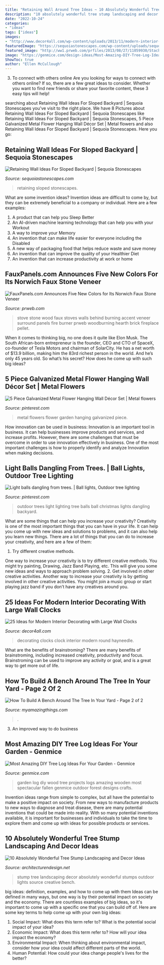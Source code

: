 ```yaml
---
title: "Retaining Wall Around Tree Ideas ~ 10 Absolutely Wonderful Tree Stump Landscaping And Decor Ideas"
description: "10 absolutely wonderful tree stump landscaping and decor ideas"
date: "2022-10-24"
categories:
- "ideas"
tags: ["ideas"]
images:
- "http://www.decor4all.com/wp-content/uploads/2013/11/modern-interior-decorating-large-wall-clocks-13.jpg"
featuredImage: "https://sequoiastonescapes.com/wp-content/uploads/sequoia-stonescapes-retaining-walls-0007-1024x576.jpg"
featured_image: "http://ww1.prweb.com/prfiles/2013/08/27/11059930/StackedStone-BirchWood.jpg"
image: "https://genmice.com/design-ideas/Most-Amazing-DIY-Tree-Log-Ideas-For-Your-Garden/997.jpeg"
ShowToc: true
author: "Ellen McCullough"
---
```



3. To connect with others online
Are you looking for ways to connect with others online? If so, there are a few great ideas to consider. Whether you want to find new friends or share your favorite content, these 3 easy tips will help!

	

		
searching about Retaining Wall Ideas For Sloped Backyard | Sequoia Stonescapes you've visit to the right place. We have 8 Pictures about Retaining Wall Ideas For Sloped Backyard | Sequoia Stonescapes like Retaining Wall Ideas For Sloped Backyard | Sequoia Stonescapes, 5 Piece Galvanized Metal Flower Hanging Wall Décor Set | Metal flowers and also Retaining Wall Ideas For Sloped Backyard | Sequoia Stonescapes. Here you go:
		
    
## Retaining Wall Ideas For Sloped Backyard | Sequoia Stonescapes

<img loading=lazy src="https://sequoiastonescapes.com/wp-content/uploads/sequoia-stonescapes-retaining-walls-0007-1024x576.jpg" onerror="this.onerror=null;this.src='https://tse3.mm.bing.net/th?id=OIP.Dfs8TWncMF6RU9sOdryxHgHaEK&amp;pid=15.1';" alt="Retaining Wall Ideas For Sloped Backyard | Sequoia Stonescapes">

_Source: sequoiastonescapes.com_

>retaining sloped stonescapes. 

	

What are some invention ideas?
Invention ideas are difficult to come by, but they can be extremely beneficial to a company or individual. Here are a few examples:
1. A product that can help you Sleep Better 
2. An AI-driven machine learning technology that can help you with your Workout 
3. A way to improve your Memory 
4. An invention that can make life easier for everyone including the Disabled 
5. A new way of packaging food that helps reduce waste and save money 
6. An invention that can improve the quality of your Healthier Diet 
7. An invention that can increase productivity at work or home 
    
## FauxPanels.com Announces Five New Colors For Its Norwich Faux Stone Veneer

<img loading=lazy src="http://ww1.prweb.com/prfiles/2013/08/27/11059930/StackedStone-BirchWood.jpg" onerror="this.onerror=null;this.src='https://tse4.mm.bing.net/th?id=OIP.t4wZ3bqrnnHXTqpWxmgVDQAAAA&amp;pid=15.1';" alt="FauxPanels.com Announces Five New Colors for Its Norwich Faux Stone Veneer">

_Source: prweb.com_

>stove stone wood faux stoves walls behind burning accent veneer surround panels fire burner prweb woodburning hearth brick fireplace pellet. 

	

When it comes to thinking big, no one does it quite like Elon Musk. The South African-born entrepreneur is the founder, CEO and CTO of SpaceX, co-founder of Tesla Motors and chairman of SolarCity. He has a net worth of $13.9 billion, making him the 83rd richest person in the world. And he’s only 45 years old. So what’s his secret? How does he come up with such big ideas?

    
## 5 Piece Galvanized Metal Flower Hanging Wall Décor Set | Metal Flowers

<img loading=lazy src="https://i.pinimg.com/736x/bb/f1/b9/bbf1b976a266b53662d4d81d8e1bfc18.jpg" onerror="this.onerror=null;this.src='https://tse4.mm.bing.net/th?id=OIP.19TjHyZYLSlkD4lmrA9bqgHaLH&amp;pid=15.1';" alt="5 Piece Galvanized Metal Flower Hanging Wall Décor Set | Metal flowers">

_Source: pinterest.com_

>metal flowers flower garden hanging galvanized piece. 

	

How innovation can be used in business:
Innovation is an important tool in business. It can help businesses improve products and services, and increase profits. However, there are some challenges that must be overcome in order to use innovation effectively in business. One of the most important challenges is how to properly identify and analyze Innovation when making decisions.

    
## Light Balls Dangling From Trees. | Ball Lights, Outdoor Tree Lighting

<img loading=lazy src="https://i.pinimg.com/736x/af/a4/ef/afa4effacd2f1e194683c7f70f81b377.jpg" onerror="this.onerror=null;this.src='https://tse4.mm.bing.net/th?id=OIP.gpFbBGMB9cEP3Ohg2aHVqAHaJ4&amp;pid=15.1';" alt="Light balls dangling from trees. | Ball lights, Outdoor tree lighting">

_Source: pinterest.com_

>outdoor trees light lighting tree balls ball christmas lights dangling backyard. 

	

What are some things that can help you increase your creativity?
Creativity is one of the most important things that you can have in your life. It can help you come up with new ideas and solutions to problems, and it can also help you learn new things. There are a lot of things that you can do to increase your creativity, and here are a few of them: 
1. Try different creative methods.

One way to increase your creativity is to try different creative methods. You might try painting, Drawing, Jazz Band Playing, etc. This will give you some new ideas and ways to approach problem solving. 
2. Get involved in other creative activities.
Another way to increase your creativity is by getting involved in other creative activities. You might join a music group or start playing jazz band if you don’t have any creatives around you.

    
## 25 Ideas For Modern Interior Decorating With Large Wall Clocks

<img loading=lazy src="http://www.decor4all.com/wp-content/uploads/2013/11/modern-interior-decorating-large-wall-clocks-13.jpg" onerror="this.onerror=null;this.src='https://tse2.mm.bing.net/th?id=OIP.JRPadBegnyME9UEKI0sERQHaHa&amp;pid=15.1';" alt="25 Ideas for Modern Interior Decorating with Large Wall Clocks">

_Source: decor4all.com_

>decorating clocks clock interior modern round hayneedle. 

	

What are the benefits of brainstroming?
There are many benefits of brainstroming, including increased creativity, productivity and focus. Brainstroming can be used to improve any activity or goal, and is a great way to get more out of life.

    
## How To Build A Bench Around The Tree In Your Yard - Page 2 Of 2

<img loading=lazy src="http://myamazingthings.com/wp-content/uploads/2017/02/diy-outdoor-furniture.jpg" onerror="this.onerror=null;this.src='https://tse3.mm.bing.net/th?id=OIP.4v7mLGR2N9rd_bXZ1HWZ8AHaEK&amp;pid=15.1';" alt="How To Build A Bench Around The Tree In Your Yard - Page 2 of 2">

_Source: myamazingthings.com_

>. 

	

3. An improved way to do business

    
## Most Amazing DIY Tree Log Ideas For Your Garden - Genmice

<img loading=lazy src="https://genmice.com/design-ideas/Most-Amazing-DIY-Tree-Log-Ideas-For-Your-Garden/997.jpeg" onerror="this.onerror=null;this.src='https://tse4.mm.bing.net/th?id=OIP._FMMlsiuEmhgILW5r_c8iAHaO8&amp;pid=15.1';" alt="Most Amazing DIY Tree Log Ideas For Your Garden - Genmice">

_Source: genmice.com_

>garden log diy wood tree projects logs amazing wooden most spectacular fallen genmice outdoor forest designs crafts. 

	

Invention ideas range from simple to complex, but all have the potential to make a positive impact on society. From new ways to manufacture products to new ways to diagnose and treat disease, there are many potential inventions that could be made into reality. With so many potential inventions available, it is important for businesses and individuals to take the time to explore them and come up with ideas for possible products or services.

    
## 10 Absolutely Wonderful Tree Stump Landscaping And Decor Ideas

<img loading=lazy src="https://cdn.architecturendesign.net/wp-content/uploads/2016/06/5-1.jpg" onerror="this.onerror=null;this.src='https://tse3.mm.bing.net/th?id=OIP.dpDU1Lo2vg_bzfy4eKP62gHaEd&amp;pid=15.1';" alt="10 Absolutely Wonderful Tree Stump Landscaping and Decor Ideas">

_Source: architecturendesign.net_

>stump tree landscaping decor absolutely wonderful stumps outdoor lights source creative bench. 

	

big ideas: definition, examples, and how to come up with them
Ideas can be defined in many ways, but one way is by their potential impact on society and the economy. There are countless examples of big ideas, so it's important to come up with a specific one that you can build off of. Here are some key terms to help come up with your own big ideas:
1. Social Impact: What does this term refer to? What is the potential social impact of your idea?  
2. Economic Impact: What does this term refer to? How will your idea impact the economy?  
3. Environmental Impact: When thinking about environmental impact, consider how your idea could affect different parts of the world. 
4. Human Potential: How could your idea change people's lives for the better?

